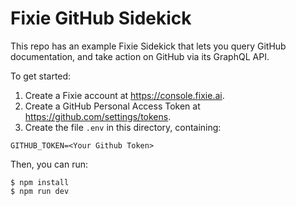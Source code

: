 # Fixie GitHub Sidekick

This repo has an example Fixie Sidekick that lets you query GitHub documentation,
and take action on GitHub via its GraphQL API.

To get started:

1. Create a Fixie account at https://console.fixie.ai.
2. Create a GitHub Personal Access Token at https://github.com/settings/tokens.
3. Create the file `.env` in this directory, containing:
```
GITHUB_TOKEN=<Your Github Token>
```
Then, you can run:

```
$ npm install
$ npm run dev
```
